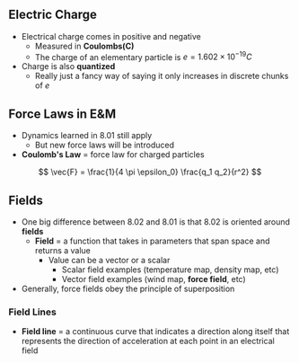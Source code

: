 ## Electric Charge
- Electrical charge comes in positive and negative
    * Measured in **Coulombs(C)**
    * The charge of an elementary particle is $e = 1.602 \times 10^{-19} C$
- Charge is also **quantized**
    * Really just a fancy way of saying it only increases in discrete chunks of $e$

## Force Laws in E&M
- Dynamics learned in 8.01 still apply
    * But new force laws will be introduced
- **Coulomb's Law** = force law for charged particles

$$ \vec{F} = \frac{1}{4 \pi \epsilon_0} \frac{q_1 q_2}{r^2} $$

## Fields
- One big difference between 8.02 and 8.01 is that 8.02 is oriented around **fields**
    * **Field** = a function that takes in parameters that span space and returns a value
        + Value can be a vector or a scalar
            - Scalar field examples (temperature map, density map, etc)
            - Vector field examples (wind map, **force field**, etc)
- Generally, force fields obey the principle of superposition

### Field Lines
- **Field line** = a continuous curve that indicates a direction along itself that represents the direction of acceleration at each point in an electrical field
